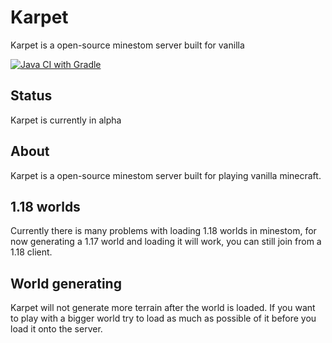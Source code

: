 # Karpet
Karpet is a open-source minestom server built for vanilla

[![Java CI with Gradle](https://github.com/Interfiber/Karpet/actions/workflows/gradle.yml/badge.svg)](https://github.com/Interfiber/Karpet/actions/workflows/gradle.yml)

## Status
Karpet is currently in alpha

## About
Karpet is a open-source minestom server built for playing vanilla minecraft.

## 1.18 worlds
Currently there is many problems with loading 1.18 worlds in minestom, for now generating a 1.17 world and loading it will work,
you can still join from a 1.18 client.

## World generating
Karpet will not generate more terrain after the world is loaded. If you want to play with a bigger world try to load as much
as possible of it before you load it onto the server.
